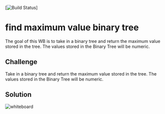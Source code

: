 [![Build Status](https://travis-ci.com/Confalone/data-structures-and-algorithms.svg?branch=master)]

# find maximum value binary tree
The goal of this WB is to take in a binary tree and return the maximum value stored in the tree. The values stored in the Binary Tree will be numeric. 

## Challenge
Take in a binary tree and return the maximum value stored in the tree. The values stored in the Binary Tree will be numeric.

## Solution
![whiteboard](.jpeg)